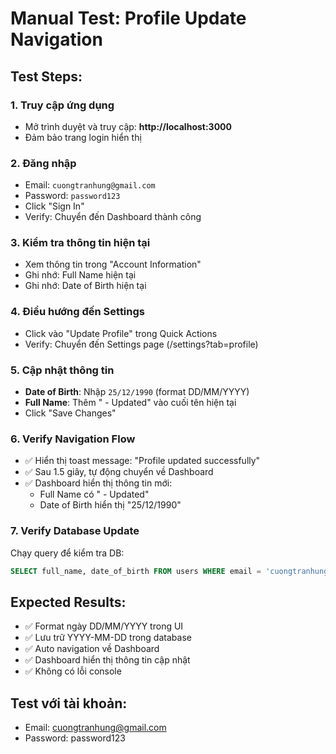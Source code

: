 # Manual Test: Profile Update Navigation

## Test Steps:

### 1. Truy cập ứng dụng
- Mở trình duyệt và truy cập: **http://localhost:3000**
- Đảm bảo trang login hiển thị

### 2. Đăng nhập
- Email: `cuongtranhung@gmail.com`
- Password: `password123`
- Click "Sign In"
- Verify: Chuyển đến Dashboard thành công

### 3. Kiểm tra thông tin hiện tại
- Xem thông tin trong "Account Information"
- Ghi nhớ: Full Name hiện tại
- Ghi nhớ: Date of Birth hiện tại

### 4. Điều hướng đến Settings
- Click vào "Update Profile" trong Quick Actions
- Verify: Chuyển đến Settings page (/settings?tab=profile)

### 5. Cập nhật thông tin
- **Date of Birth**: Nhập `25/12/1990` (format DD/MM/YYYY)
- **Full Name**: Thêm " - Updated" vào cuối tên hiện tại
- Click "Save Changes"

### 6. Verify Navigation Flow
- ✅ Hiển thị toast message: "Profile updated successfully"
- ✅ Sau 1.5 giây, tự động chuyển về Dashboard
- ✅ Dashboard hiển thị thông tin mới:
  - Full Name có " - Updated"
  - Date of Birth hiển thị "25/12/1990"

### 7. Verify Database Update
Chạy query để kiểm tra DB:
```sql
SELECT full_name, date_of_birth FROM users WHERE email = 'cuongtranhung@gmail.com';
```

## Expected Results:
- ✅ Format ngày DD/MM/YYYY trong UI
- ✅ Lưu trữ YYYY-MM-DD trong database
- ✅ Auto navigation về Dashboard
- ✅ Dashboard hiển thị thông tin cập nhật
- ✅ Không có lỗi console

## Test với tài khoản:
- Email: cuongtranhung@gmail.com
- Password: password123